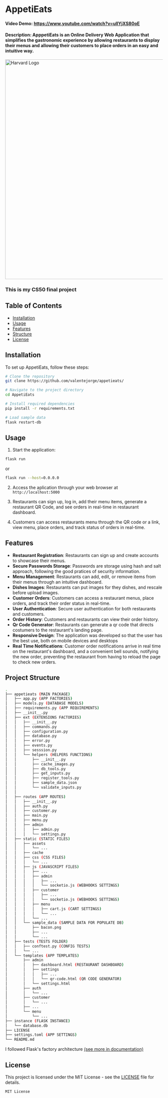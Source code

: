 # AppetiEats
#### Video Demo: https://www.youtube.com/watch?v=ulIYjXS80oE
#### Description: ApppetiEats is an Online Delivery Web Application that simplifies the gastronomic experience by allowing restaurants to display their menus and allowing their customers to place orders in an easy and intuitive way.

<img src="https://github.com/valentejorge/appetieats/blob/master/logo.png" alt="Harvard Logo" width="700"/>

### This is my CS50 final project

## Table of Contents

- [Installation](#installation)
- [Usage](#usage)
- [Features](#features)
- [Structure](#structure)
- [License](#license)

## Installation

To set up AppetiEats, follow these steps:

```bash
# Clone the repository
git clone https://github.com/valentejorge/appetieats/

# Navigate to the project directory
cd AppetiEats

# Install required dependencies
pip install -r requirements.txt

# Load sample data
flask restart-db
```

## Usage

1. Start the application: 

```bash
flask run
```

or

```bash
flask run --host=0.0.0.0
```

2. Access the aplication through your web browser at `http://localhost:5000`

3. Restaurants can sign up, log in, add their menu items, generate a restaurant QR Code, and see orders in real-time in restaurant dashboard.

4. Customers can access restaurants menu through the QR code or a link, view menu, place orders, and track status of orders in real-time.

## Features

- **Restaurant Registration**: Restaurants can sign up and create accounts to showcase their menus.
- **Secure Passwords Storage**: Passwords are storage using hash and salt approach, following the good pratices of security information.
- **Menu Management**: Restaurants can add, edit, or remove items from their menus through an intuitive dashboard.
- **Dishes Images**: Restaurants can put images for they dishes, and rescale before upload images.
- **Customer Orders**: Customers can access a restaurant menus, place orders, and track their order status in real-time.
- **User Authentication**: Secure user authentication for both restaurants and customers.
- **Order History**: Customers and restaurants can view their order history.
- **Qr Code Generator**: Restaurants can generate a qr code that directs costumers to the restaurant's landing page.
- **Responsive Design**: The application was developed so that the user has the best use, both on mobile devices and desktops
- **Real Time Notifications**: Customer order notifications arrive in real time on the restaurant's dashboard, and a convenient bell sounds, notifying the new order, preventing the restaurant from having to reload the page to check new orders.

## Project Structure

```bash
.
├── appetieats (MAIN PACKAGE)
│   ├── app.py (APP FACTORIES)
│   ├── models.py (DATABASE MODELS)
│   ├── requirements.py (APP REQUIREMENTS)
│   ├── __init__.py
│   ├── ext (EXTENSIONS FACTORIES)
│   │   ├── __init__.py
│   │   ├── commands.py
│   │   ├── configuration.py
│   │   ├── database.py
│   │   ├── error.py
│   │   ├── events.py
│   │   ├── sesssion.py
│   │   └── helpers (HELPERS FUNCTIONS)
│   │       ├── __init__.py
│   │       ├── cache_images.py
│   │       ├── db_tools.py
│   │       ├── get_inputs.py
│   │       ├── register_tools.py
│   │       ├── sample_data.json
│   │       └── validate_inputs.py
│   │       
│   ├── routes (APP ROUTES)
│   │   ├── __init__.py
│   │   ├── auth.py
│   │   ├── customer.py
│   │   ├── main.py
│   │   ├── menu.py
│   │   ├── admin
│   │   │   ├── admin.py
│   │   │   └── settings.py
│   ├── static (STATIC FILES)
│   │   ├── assets
│   │   │   └── ...
│   │   ├── cache 
│   │   ├── css (CSS FILES)
│   │   │   └── ...
│   │   ├── js (JAVASCRIPT FILES)
│   │   │   ├── ...
│   │   │   ├── admin
│   │   │   │   ├── ...
│   │   │   │   └── socketio.js (WEBHOOKS SETTINGS)
│   │   │   ├── customer
│   │   │   │   ├── ...
│   │   │   │   └── socketio.js (WEBHOOKS SETTINGS)
│   │   │   ├── menu
│   │   │   │   ├── cart.js (CART SETTINGS)
│   │   │   │   └── ...
│   │   │   └── ...
│   │   └── sample_data (SAMPLE DATA FOR POPULATE DB)
│   │       ├── bacon.png
│   │       ├── ...
│   │       └── ...
│   ├── tests (TESTS FOLDER)
│   │   ├── conftest.py (CONFIG TESTS)
│   │   └── ...
│   └── templates (APP TEMPLATES)
│       ├── admin
│       │   ├── dashboard.html (RESTAURANT DASHBOARD)
│       │   ├── settings
│       │   │   ├── ...
│       │   │   └── qr-code.html (QR CODE GENERATOR)
│       │   └── settings.html
│       ├── auth
│       │   └── ...
│       ├── customer
│       │   └── ...
│       ├── ...
│       └── menu
│           └── ...
├── instance (FLASK INSTANCE)
│   └── database.db
├── LICENSE
├── settings.toml (APP SETTINGS)
└── README.md
```

I followed Flask's factory architecture [(see more in documentation)](https://flask.palletsprojects.com/en/3.0.x/patterns/appfactories/)

## License 

This project is licensed under the MIT License - see the [LICENSE](LICENSE) file for details.

```
MIT License
```

